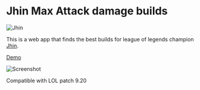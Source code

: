 # Jhin Max Attack damage builds
![Jhin](https://ddragon.leagueoflegends.com/cdn/9.20.1/img/champion/Jhin.png)

This is a web app that finds the best builds for league of legends champion [Jhin](https://na.leagueoflegends.com/en/game-info/champions/jhin/).

[Demo](https://thepowerlies.github.io/league-jhin-max-ad/)

![Screenshot](https://user-images.githubusercontent.com/20861442/67091690-33655200-f1ba-11e9-85f3-8e723a95c7cb.png)

Compatible with LOL patch 9.20

